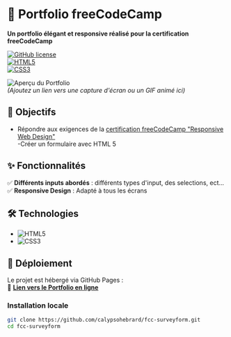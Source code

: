 # 🌟 Portfolio freeCodeCamp  
**Un portfolio élégant et responsive réalisé pour la certification freeCodeCamp**  

[![GitHub license](https://img.shields.io/github/license/calypsohebrard/fcc-portfolio?style=flat-square)](LICENSE)  
[![HTML5](https://img.shields.io/badge/HTML5-E34F26?style=flat-square&logo=html5&logoColor=white)](https://developer.mozilla.org/fr/docs/Web/HTML)  
[![CSS3](https://img.shields.io/badge/CSS3-1572B6?style=flat-square&logo=css3&logoColor=white)](https://developer.mozilla.org/fr/docs/Web/CSS)  

![Aperçu du Portfolio](https://raw.githubusercontent.com/calypsohebrard/fcc-portfolio/main/images/screenshot.png)  
*(Ajoutez un lien vers une capture d'écran ou un GIF animé ici)*  

## 🎯 Objectifs  
- Répondre aux exigences de la [certification freeCodeCamp "Responsive Web Design"](https://www.freecodecamp.org/learn/2022/responsive-web-design/)  
-Créer un formulaire avec HTML 5
 

## ✨ Fonctionnalités  
✅ **Différents inputs abordés** : différents types d'input, des selections, ect...   
✅ **Responsive Design** : Adapté à tous les écrans  


## 🛠 Technologies  
- ![HTML5](https://img.shields.io/badge/-HTML5-E34F26?logo=html5&logoColor=white)  
- ![CSS3](https://img.shields.io/badge/-CSS3-1572B6?logo=css3&logoColor=white)  


## 🚀 Déploiement  
Le projet est hébergé via GitHub Pages :  
🔗 **[Lien vers le Portfolio en ligne](https://calypsohebrard.github.io/fcc-surveyform/)**  

### Installation locale  
```bash
git clone https://github.com/calypsohebrard/fcc-surveyform.git  
cd fcc-surveyform 

